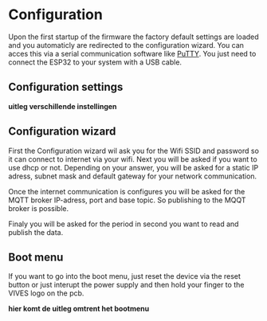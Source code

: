 # Configuration

Upon the first startup of the firmware the factory default settings are loaded and you automaticly are redirected to the configuration wizard. 
You can acces this via a serial communication software like [PuTTY](https://www.putty.org/). You just need to connect the ESP32 to your system with a USB cable.

## Configuration settings

**uitleg verschillende instellingen**

## Configuration wizard

First the Configuration wizard wil ask you for the Wifi SSID and password so it can connect to internet via your wifi.
Next you will be asked if you want to use dhcp or not.
Depending on your answer, you will be asked for a static IP adress, subnet mask and default gateway for your network communication.

Once the internet communication is configures you will be asked for the MQTT broker IP-adress, port and base topic. So publishing to the MQQT broker is possible.

Finaly you will be asked for the period in second you want to read and publish the data.

## Boot menu 

If you want to go into the boot menu, just reset the device via the reset button or just interupt the power supply and then hold your finger to the VIVES logo on the pcb.

**hier komt de uitleg omtrent het bootmenu**




